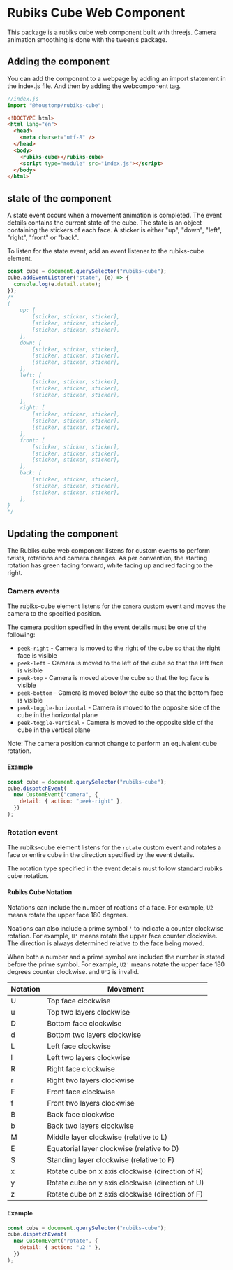# Rubiks Cube Web Component

This package is a rubiks cube web component built with threejs. Camera animation smoothing is done with the tweenjs package.

## Adding the component

You can add the component to a webpage by adding an import statement in the index.js file. And then
by adding the webcomponent tag.

```js
//index.js
import "@houstonp/rubiks-cube";
```

```html
<!DOCTYPE html>
<html lang="en">
  <head>
    <meta charset="utf-8" />
  </head>
  <body>
    <rubiks-cube></rubiks-cube>
    <script type="module" src="index.js"></script>
  </body>
</html>
```

## state of the component

A state event occurs when a movement animation is completed. The event details contains the current state of the cube. The state is an object containing the stickers of each face. A sticker is either "up", "down", "left", "right", "front" or "back".

To listen for the state event, add an event listener to the rubiks-cube element.

```js
const cube = document.querySelector("rubiks-cube");
cube.addEventListener("state", (e) => {
  console.log(e.detail.state);
});
/*
{
    up: [
        [sticker, sticker, sticker],
        [sticker, sticker, sticker],
        [sticker, sticker, sticker],
    ],
    down: [
        [sticker, sticker, sticker],
        [sticker, sticker, sticker],
        [sticker, sticker, sticker],
    ],
    left: [
        [sticker, sticker, sticker],
        [sticker, sticker, sticker],
        [sticker, sticker, sticker],
    ],
    right: [
        [sticker, sticker, sticker],
        [sticker, sticker, sticker],
        [sticker, sticker, sticker],
    ],
    front: [
        [sticker, sticker, sticker],
        [sticker, sticker, sticker],
        [sticker, sticker, sticker],
    ],
    back: [
        [sticker, sticker, sticker],
        [sticker, sticker, sticker],
        [sticker, sticker, sticker],
    ],
}
*/
```

## Updating the component

The Rubiks cube web component listens for custom events to perform twists, rotations and camera changes. As per convention, the starting rotation has green facing forward, white facing up and red facing to the right.

### Camera events

The rubiks-cube element listens for the `camera` custom event and moves the camera to the specified position.

The camera position specified in the event details must be one of the following:

- `peek-right` - Camera is moved to the right of the cube so that the right face is visible
- `peek-left` - Camera is moved to the left of the cube so that the left face is visible
- `peek-top` - Camera is moved above the cube so that the top face is visible
- `peek-bottom` - Camera is moved below the cube so that the bottom face is visible
- `peek-toggle-horizontal` - Camera is moved to the opposite side of the cube in the horizontal plane
- `peek-toggle-vertical` - Camera is moved to the opposite side of the cube in the vertical plane

Note: The camera position cannot change to perform an equivalent cube rotation.

#### Example

```js
const cube = document.querySelector("rubiks-cube");
cube.dispatchEvent(
  new CustomEvent("camera", {
    detail: { action: "peek-right" },
  })
);
```

### Rotation event

The rubiks-cube element listens for the `rotate` custom event and rotates a face or entire cube in the direction specified by the event details.

The rotation type specified in the event details must follow standard rubiks cube notation.

#### Rubiks Cube Notation

Notations can include the number of roations of a face. For example, `U2` means rotate the upper face 180 degrees.

Noations can also include a prime symbol `'` to indicate a counter clockwise rotation. For example, `U'` means rotate the upper face counter clockwise. The direction is always determined relative to the face being moved.

When both a number and a prime symbol are included the number is stated before the prime symbol. For example, `U2'` means rotate the upper face 180 degrees counter clockwise. and `U'2` is invalid.

| Notation | Movement                                         |
| -------- | ------------------------------------------------ |
| U        | Top face clockwise                               |
| u        | Top two layers clockwise                         |
| D        | Bottom face clockwise                            |
| d        | Bottom two layers clockwise                      |
| L        | Left face clockwise                              |
| l        | Left two layers clockwise                        |
| R        | Right face clockwise                             |
| r        | Right two layers clockwise                       |
| F        | Front face clockwise                             |
| f        | Front two layers clockwise                       |
| B        | Back face clockwise                              |
| b        | Back two layers clockwise                        |
| M        | Middle layer clockwise (relative to L)           |
| E        | Equatorial layer clockwise (relative to D)       |
| S        | Standing layer clockwise (relative to F)         |
| x        | Rotate cube on x axis clockwise (direction of R) |
| y        | Rotate cube on y axis clockwise (direction of U) |
| z        | Rotate cube on z axis clockwise (direction of F) |

#### Example

```js
const cube = document.querySelector("rubiks-cube");
cube.dispatchEvent(
  new CustomEvent("rotate", {
    detail: { action: "u2'" },
  })
);
```
